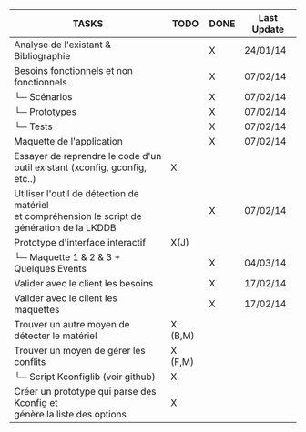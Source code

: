 | TASKS                                     | TODO | DONE | Last Update |
|-------------------------------------------|------|------|-------------|
| Analyse de l'existant & Bibliographie     |      |  X   | 24/01/14    |
| Besoins fonctionnels et non fonctionnels  |      |  X   | 07/02/14    |
| └─ Scénarios  				            |      |  X   | 07/02/14    |
| └─ Prototypes  				            |      |  X   | 07/02/14    |
| └─ Tests      				            |      |  X   | 07/02/14    |
| Maquette de l'application                 |      |  X   | 07/02/14    |
| Essayer de reprendre le code d'un <br/> outil existant (xconfig, gconfig, etc..)  |   X  |      |             |
| Utiliser l'outil de détection de matériel <br/> et compréhension le script de génération de la LKDDB   |    |   X  | 07/02/14    |
| Prototype d'interface interactif          |  X(J)   |      |             | 
| └─ Maquette 1 & 2 & 3 + Quelques Events	|      |  X   | 04/03/14    | 
| Valider avec le client les besoins        |      |  X   | 17/02/14    |
| Valider avec le client les maquettes      |      |  X   | 17/02/14    |
| Trouver un autre moyen de détecter le matériel  |  X (B,M)   |      |             |
| Trouver un moyen de gérer les conflits    |  X (F,M)   |      |             |
| └─ Script Kconfiglib (voir github)        |  X   |      |             |
| Créer un prototype qui parse des Kconfig et <br/> génère la liste des options    |  X   |      |             |

